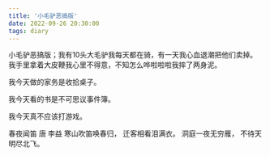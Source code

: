 ```yaml
---
title: '小毛驴恶搞版'
date: 2022-09-26 20:30:00
tags: diary
---
```

小毛驴恶搞版；我有10头大毛驴我每天都在骑，有一天我心血退潮把他们卖掉。我手里拿着大皮鞭我心里不得意，不知怎么哗啦啦啦我摔了两身泥。

我今天做的家务是收拾桌子。

我今天看的书是不可思议事件簿。

我今天真不应该打游戏。

春夜闻笛 唐 李益
寒山吹笛唤春归，
迁客相看泪满衣。
洞庭一夜无穷雁，
不待天明尽北飞。
